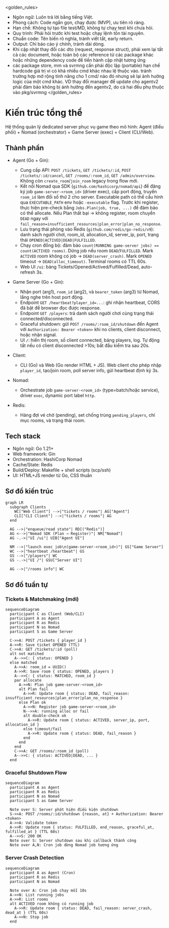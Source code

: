<golden_rules>
- Ngôn ngữ: Luôn trả lời bằng tiếng Việt.
- Phong cách: Code ngắn gọn, chạy được (MVP), ưu tiên rõ ràng.
- Hạn chế: Không tự tạo file test/MD, không tự chạy test khi chưa hỏi.
- Quy trình: Phải hỏi trước khi test hoặc chạy lệnh tốn tài nguyên.
- Chuẩn code: Tên biến rõ nghĩa, tránh viết tắt, early return.
- Output: Chỉ báo cáo ý chính, tránh dài dòng.
- Khi cập nhật thay đổi các dto (request, response struct), phải xem lại tất cả các document, hoặc toàn bộ các reference từ các package khác hoặc những dependency code để tiến hành cập nhật tương ứng
- các package store, mm và svrmng cần phải độc lập (portable) hạn chế hardcode giá trị vì có khá nhiều cmd khác nhau lệ thuộc vào. tránh trường hợp mở rộng tính năng cho 1 cmd/ nào đó nhưng sẽ lại ảnh hưởng logic của một cmd khác. VD thay đổi manager để update cho agentv2 phải đảm bảo không bị ảnh hưởng đến agentv2, do cả hai đều phụ thuộc vào pkg/svrmng
</golden_rules>

# Kiến trúc tổng thể

Hệ thống quản lý dedicated server phục vụ game theo mô hình: Agent (điều phối) + Nomad (orchestrator) + Game Server (exec) + Client (CLI/Web).

## Thành phần
- Agent (Go + Gin):
  - Cung cấp API: `POST /tickets`, `GET /tickets/:id`, `POST /tickets/:id/cancel`, `GET /rooms/:room_id`, `GET /admin/overview`. Không còn `create_room`/`join_room` legacy trong flow mới.
  - Kết nối Nomad qua SDK (`github.com/hashicorp/nomad/api`) để đăng ký job `game-server-<room_id>` (driver exec), cấp port động, truyền `room_id` làm đối số thứ 2 cho server. Executable path có thể cấu hình qua `EXECUTABLE_PATH` env hoặc `-executable` flag. Trước khi register, thực hiện pre-check bằng `Jobs.Plan(job, true, ...)` để đảm bảo có thể allocate. Nếu Plan thất bại → không register, room chuyển `DEAD` ngay với `fail_reason=insufficient_resources|plan_error|plan_no_response`.
  - Lưu trạng thái phòng vào Redis (`github.com/redis/go-redis/v9`): danh sách người chơi, room_id, allocation_id, server_ip, port, trạng thái `OPENED|ACTIVED|DEAD|FULFILLED`.
  - Chạy cron đồng bộ: đảm bảo `count(RUNNING game-server jobs) == count(ACTIVED rooms)`. Dừng job nếu room `DEAD`/`FULFILLED`. Mark `ACTIVED` room không có job → `DEAD(server_crash)`. Mark `OPENED` timeout → `DEAD(alloc_timeout)`. Terminal rooms có TTL 60s.
  - Web UI `/ui`: bảng Tickets/Opened/Actived/Fulfilled/Dead, auto-refresh 3s.

- Game Server (Go + Gin):
  - Nhận port (arg1), `room_id` (arg2), và `bearer_token` (arg3) từ Nomad, lắng nghe trên host port động.
  - Endpoint `GET /heartbeat?player_id=...`: ghi nhận heartbeat, CORS đã bật để browser đọc được response.
  - Endpoint `GET /players`: trả danh sách người chơi cùng trạng thái connected/disconnected.
  - Graceful shutdown: gửi `POST /rooms/:room_id/shutdown` đến Agent với `Authorization: Bearer <token>` khi no clients, client disconnect, hoặc nhận signal.
  - UI `/`: hiển thị room, số client connected, bảng players, log. Tự động tắt nếu có client disconnected >10s; bắt đầu kiểm tra sau 20s.

- Client:
  - CLI (Go) và Web (Go render HTML + JS). Web client cho phép nhập `player_id`, tạo/join room, poll server info, gửi heartbeat định kỳ 3s.

- Nomad:
  - Orchestrate job `game-server-<room_id>` (type=batch/hoặc service), driver `exec`, dynamic port label `http`.

- Redis:
  - Hàng đợi vé chờ (pending), set chống trùng `pending_players`, chỉ mục rooms, và trạng thái room.

## Tech stack
- Ngôn ngữ: Go 1.21+
- Web framework: Gin
- Orchestration: HashiCorp Nomad
- Cache/State: Redis
- Build/Deploy: Makefile + shell scripts (scp/ssh)
- UI: HTML+JS render từ Go, CSS thuần

## Sơ đồ kiến trúc
```mermaid
graph LR
  subgraph Clients
    WC["Web Client"] -->|"tickets / rooms"| AG["Agent"]
    CLI["CLI Client"] -->|"tickets / rooms"| AG
  end

  AG -->|"enqueue/read state"| RD[("Redis")]
  AG <-->|"Nomad SDK (Plan → Register)"| NM["Nomad"]
  AG -.->|"UI /ui"| UIB["Agent UI"]

  NM -->|"launch exec job\n(game-server-<room_id>)"| GS["Game Server"]
  WC -->|"heartbeat /heartbeat"| GS
  GS -->|"/players"| WC
  GS -.->|"UI /"| GSU["Server UI"]

  AG -->|"/rooms info"| WC
```

## Sơ đồ tuần tự

### Tickets & Matchmaking (mới)
```mermaid
sequenceDiagram
  participant C as Client (Web/CLI)
  participant A as Agent
  participant R as Redis
  participant N as Nomad
  participant S as Game Server

  C->>A: POST /tickets { player_id }
  A->>R: Save ticket OPENED (TTL)
  C->>A: GET /tickets/:id (poll)
  alt not matched
    A-->>C: { status: OPENED }
  else matched
    A->>A: room_id = UUID()
    A->>R: Save room { status: OPENED, players }
    A-->>C: { status: MATCHED, room_id }
    par allocate
      A->>N: Plan job game-server-<room_id>
      alt Plan fail
        A->>R: Update room { status: DEAD, fail_reason: insufficient_resources|plan_error|plan_no_response }
      else Plan ok
        A->>N: Register job game-server-<room_id>
        N-->>A: running alloc or fail
        alt double-check ok
          A->>R: Update room { status: ACTIVED, server_ip, port, allocation_id }
        else timeout/fail
          A->>R: Update room { status: DEAD, fail_reason }
        end
      end
    end
    C->>A: GET /rooms/:room_id (poll)
    A-->>C: { status: ACTIVED|DEAD, ... }
  end
```

### Graceful Shutdown Flow
```mermaid
sequenceDiagram
  participant A as Agent
  participant R as Redis
  participant N as Nomad
  participant S as Game Server

  Note over S: Server phát hiện điều kiện shutdown
  S->>A: POST /rooms/:id/shutdown {reason, at} + Authorization: Bearer <token>
  A->>A: Validate token
  A->>R: Update room { status: FULFILLED, end_reason, graceful_at, fulfilled_at } (TTL 60s)
  A-->>S: 200 OK
  Note over S: Server shutdown sau khi callback thành công
  Note over A,N: Cron job dừng Nomad job tương ứng
```

### Server Crash Detection
```mermaid
sequenceDiagram
  participant A as Agent (Cron)
  participant R as Redis
  participant N as Nomad

  Note over A: Cron job chạy mỗi 10s
  A->>N: List running jobs
  A->>R: List rooms
  alt ACTIVED room không có running job
    A->>R: Update room { status: DEAD, fail_reason: server_crash, dead_at } (TTL 60s)
    A->>N: Stop job
  end
```